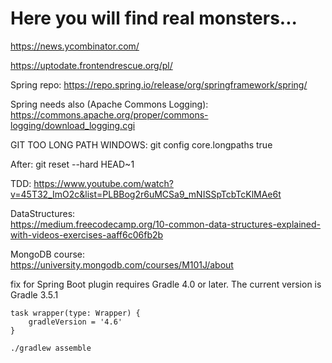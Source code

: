 # Here you will find real monsters...

https://news.ycombinator.com/

https://uptodate.frontendrescue.org/pl/

Spring repo:
https://repo.spring.io/release/org/springframework/spring/

Spring needs also (Apache Commons Logging): 
https://commons.apache.org/proper/commons-logging/download_logging.cgi


GIT TOO LONG PATH WINDOWS: git config core.longpaths true

After: git reset --hard HEAD~1

TDD:
https://www.youtube.com/watch?v=45T32_ImO2c&list=PLBBog2r6uMCSa9_mNISSpTcbTcKlMAe6t

DataStructures: <br> 
https://medium.freecodecamp.org/10-common-data-structures-explained-with-videos-exercises-aaff6c06fb2b

MongoDB course: <br> 
https://university.mongodb.com/courses/M101J/about

fix for Spring Boot plugin requires Gradle 4.0 or later. The current version is Gradle 3.5.1
```
task wrapper(type: Wrapper) {
	gradleVersion = '4.6'
}
```
```
./gradlew assemble
```
